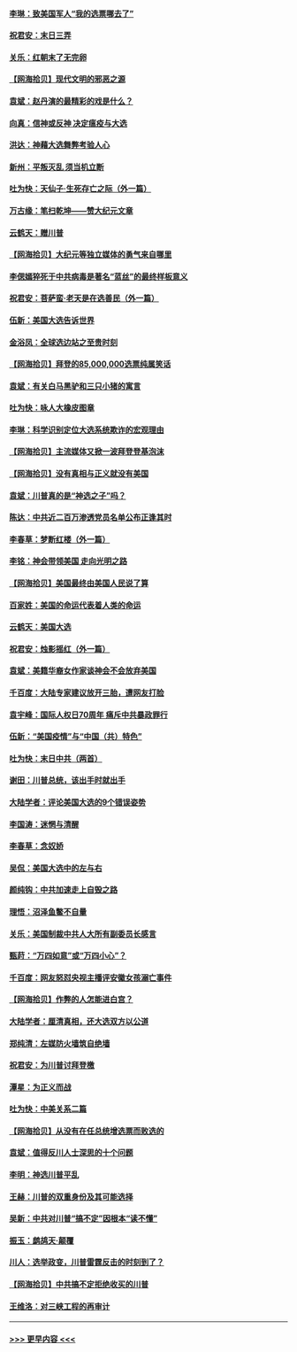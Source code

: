 #### [李琳：致美国军人“我的选票哪去了”](../pages/nsc993/n12635351.md?t=12220002) 
#### [祝君安：末日三弄](../pages/nsc993/n12635324.md?t=12220002) 
#### [关乐：红朝末了无完卵](../pages/nsc993/n12635315.md?t=12220002) 
#### [【网海拾贝】现代文明的邪恶之源](../pages/nsc993/n12634425.md?t=12220002) 
#### [袁斌：赵丹演的最精彩的戏是什么？](../pages/nsc993/n12633316.md?t=12220002) 
#### [向真：信神或反神 决定瘟疫与大选](../pages/nsc993/n12632710.md?t=12220002) 
#### [洪达：神藉大选舞弊考验人心](../pages/nsc993/n12631962.md?t=12220002) 
#### [新州：平叛灭乱  须当机立断](../pages/nsc993/n12631946.md?t=12220002) 
#### [吐为快：天仙子‧生死存亡之际（外一篇）](../pages/nsc993/n12631927.md?t=12220002) 
#### [万古缘：笔扫乾坤——赞大纪元文章](../pages/nsc993/n12631922.md?t=12220002) 
#### [云鹤天：赠川普](../pages/nsc993/n12631823.md?t=12220002) 
#### [【网海拾贝】大纪元等独立媒体的勇气来自哪里](../pages/nsc993/n12629961.md?t=12220002) 
#### [李偲嫣猝死于中共病毒是著名“蓝丝”的最终样板意义](../pages/nsc993/n12628812.md?t=12220002) 
#### [祝君安：菩萨蛮·老天是在选善民（外一篇）](../pages/nsc993/n12628793.md?t=12220002) 
#### [伍新：美国大选告诉世界](../pages/nsc993/n12628768.md?t=12220002) 
#### [金浴凤：全球选边站之至贵时刻](../pages/nsc993/n12627318.md?t=12220002) 
#### [【网海拾贝】拜登的85,000,000选票纯属笑话](../pages/nsc993/n12626569.md?t=12220002) 
#### [袁斌：有关白马黑驴和三只小猪的寓言](../pages/nsc993/n12626198.md?t=12220002) 
#### [吐为快：咏人大橡皮图章](../pages/nsc993/n12624470.md?t=12220002) 
#### [李琳：科学识别定位大选系统欺诈的宏观理由](../pages/nsc993/n12624340.md?t=12220002) 
#### [【网海拾贝】主流媒体又掀一波拜登登基泡沫](../pages/nsc993/n12624000.md?t=12220002) 
#### [【网海拾贝】没有真相与正义就没有美国](../pages/nsc993/n12621885.md?t=12220002) 
#### [袁斌：川普真的是“神选之子”吗？](../pages/nsc993/n12621749.md?t=12220002) 
#### [陈达：中共近二百万渗透党员名单公布正逢其时](../pages/nsc993/n12620870.md?t=12220002) 
#### [李春草：梦断红楼（外一篇）](../pages/nsc993/n12619122.md?t=12220002) 
#### [李铭：神会带领美国 走向光明之路](../pages/nsc993/n12618584.md?t=12220002) 
#### [【网海拾贝】美国最终由美国人民说了算](../pages/nsc993/n12617255.md?t=12220002) 
#### [百家姓：美国的命运代表着人类的命运](../pages/nsc993/n12615838.md?t=12220002) 
#### [云鹤天：美国大选](../pages/nsc993/n12615994.md?t=12220002) 
#### [祝君安：烛影摇红（外一篇）](../pages/nsc993/n12615975.md?t=12220002) 
#### [袁斌：美籍华裔女作家谈神会不会放弃美国](../pages/nsc993/n12615263.md?t=12220002) 
#### [千百度：大陆专家建议放开三胎，遭网友打脸](../pages/nsc993/n12614456.md?t=12220002) 
#### [袁宇峰：国际人权日70周年 痛斥中共暴政罪行](../pages/nsc993/n12611965.md?t=12220002) 
#### [伍新：“美国疫情”与“中国（共）特色”](../pages/nsc993/n12611463.md?t=12220002) 
#### [吐为快：末日中共（两首）](../pages/nsc993/n12611461.md?t=12220002) 
#### [谢田：川普总统，该出手时就出手](../pages/nsc993/n12610905.md?t=12220002) 
#### [大陆学者：评论美国大选的9个错误姿势](../pages/nsc993/n12609586.md?t=12220002) 
#### [李国涛：迷惘与清醒](../pages/nsc993/n12607532.md?t=12220002) 
#### [李春草：念奴娇](../pages/nsc993/n12607083.md?t=12220002) 
#### [吴侃：美国大选中的左与右](../pages/nsc993/n12607054.md?t=12220002) 
#### [颜纯钩：中共加速走上自毁之路](../pages/nsc993/n12606473.md?t=12220002) 
#### [理悟：沼泽鱼鳖不自量](../pages/nsc993/n12606454.md?t=12220002) 
#### [关乐：美国制裁中共人大所有副委员长感言](../pages/nsc993/n12606442.md?t=12220002) 
#### [甄莳：“万四如意”或“万四小心”？](../pages/nsc993/n12606091.md?t=12220002) 
#### [千百度：网友怒怼央视主播评安徽女孩溺亡事件](../pages/nsc993/n12605370.md?t=12220002) 
#### [【网海拾贝】作弊的人怎能进白宫？](../pages/nsc993/n12603546.md?t=12220002) 
#### [大陆学者：厘清真相，还大选双方以公道](../pages/nsc993/n12603475.md?t=12220002) 
#### [郑纯清：左媒防火墙筑自绝墙](../pages/nsc993/n12602226.md?t=12220002) 
#### [祝君安：为川普讨拜登檄](../pages/nsc993/n12602199.md?t=12220002) 
#### [潭星：为正义而战](../pages/nsc993/n12600926.md?t=12220002) 
#### [吐为快：中美关系二篇](../pages/nsc993/n12600908.md?t=12220002) 
#### [【网海拾贝】从没有在任总统增选票而败选的](../pages/nsc993/n12600435.md?t=12220002) 
#### [袁斌：值得反川人士深思的十个问题](../pages/nsc993/n12600332.md?t=12220002) 
#### [李明：神选川普平乱](../pages/nsc993/n12599751.md?t=12220002) 
#### [王赫：川普的双重身份及其可能选择](../pages/nsc993/n12599723.md?t=12220002) 
#### [吴新：中共对川普“搞不定”因根本“读不懂”](../pages/nsc993/n12599502.md?t=12220002) 
#### [振玉：鹧鸪天‧颠覆](../pages/nsc993/n12599494.md?t=12220002) 
#### [川人：选举政变，川普雷霆反击的时刻到了？](../pages/nsc993/n12599291.md?t=12220002) 
#### [【网海拾贝】中共搞不定拒绝收买的川普](../pages/nsc993/n12598955.md?t=12220002) 
#### [王维洛：对三峡工程的再审计](../pages/nsc993/n12598436.md?t=12220002) 

----
#### [ >>> 更早内容 <<< ](../indexes/nsc993-earlier.md)
